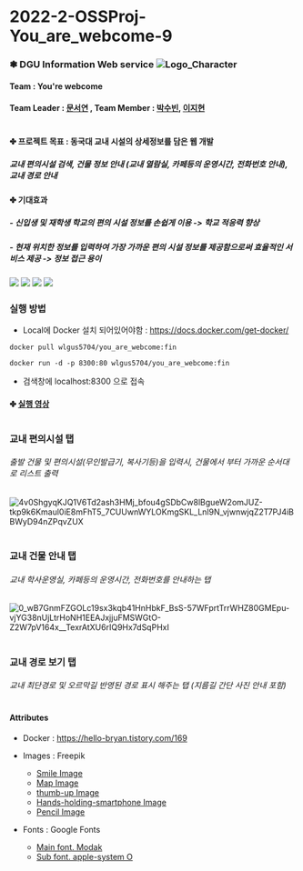 # 2022-2-OSSProj-You_are_webcome-9  

### ❃ DGU Information Web service ![Logo_Character](https://user-images.githubusercontent.com/101785677/206251564-b6e4c2ba-5f3f-4b3a-ad90-07e6e46686a8.png)



#### Team : You're webcome
#### Team Leader : [문서연](https://github.com/seoyeun0106) , Team Member : [박수빈](https://github.com/P-subin), [이지현](https://github.com/wlgus5704)      
#




#### ✤ 프로젝트 목표 : 동국대 교내 시설의 상세정보를 담은 웹 개발
##### 교내 편의시설 검색, 건물 정보 안내 (교내 열람실, 카페등의 운영시간, 전화번호 안내), 교내 경로 안내

#### ✤ 기대효과
##### - 신입생 및 재학생 학교의 편의 시설 정보를 손쉽게 이용 -> 학교 적응력 향상
##### - 현재 위치한 정보를 입력하여 가장 가까운 편의 시설 정보를 제공함으로써 효율적인 서비스 제공 -> 정보 접근 용이



<img src="https://img.shields.io/badge/License : MIT -E8E8E8?style=flat&TypeScript=white"> <img src="https://img.shields.io/badge/React-61DAFB?style=flat&logo=React&logoColor=white"/> <img src="https://img.shields.io/badge/Python-3776AB?style=flat&logo=Python&logoColor=white"/> <img src="https://img.shields.io/badge/Docker-2496ED?style=flat&logo=docker&logoColor=white"/>  


### 실행 방법 
- Local에 Docker 설치 되어있어야함 : https://docs.docker.com/get-docker/ 

```
docker pull wlgus5704/you_are_webcome:fin

docker run -d -p 8300:80 wlgus5704/you_are_webcome:fin
```

- 검색창에 localhost:8300 으로 접속  

#### ✤ [실행 영상]()
  
#  
    
### 교내 편의시설 탭
###### 출발 건물 및 편의시설(무인발급기, 복사기등)을 입력시, 건물에서 부터 가까운 순서대로 리스트 출력 
![4v0ShgyqKJQ1V6Td2ash3HMj_bfou4gSDbCw8lBgueW2omJUZ-tkp9k6Kmaul0iE8mFhT5_7CUUwnWYLOKmgSKL_Lnl9N_vjwnwjqZ2T7PJ4iBBWyD94nZPqvZUX](https://user-images.githubusercontent.com/101785677/206397705-0860bf7c-7cc1-45c2-b1d3-76f55f09c931.png)

#  

### 교내 건물 안내 탭
###### 교내 학사운영실, 카페등의 운영시간, 전화번호를 안내하는 탭
![0_wB7GnmFZGOLc19sx3kqb41HnHbkF_BsS-57WFprtTrrWHZ80GMEpu-vjYG38nUjLtrHoNH1EEAJxjjuFMSWGtO-Z2W7pV164x__TexrAtXU6rIQ9Hx7dSqPHxI](https://user-images.githubusercontent.com/101785677/206397857-b4f54d78-48ca-47c7-a539-523cc55b33e8.png)


#  

### 교내 경로 보기 탭
###### 교내 최단경로 및 오르막길 반영된 경로 표시 해주는 탭 (지름길 간단 사진 안내 포함)

#  


#### Attributes
- Docker : https://hello-bryan.tistory.com/169
- Images : Freepik
  - [Smile Image](https://kr.freepik.com/free-vector/colorful-emoji-set-design_12067944.htm)
  - [Map Image](https://kr.freepik.com/free-psd/3d-rendering-of-gps-travel-icon_25778699.htm#&position=3&from_view=undefined)
  - [thumb-up Image](https://kr.freepik.com/free-psd/3d-rendering-of-thumb-up-hand_23735427.htm)
  - [Hands-holding-smartphone Image](https://kr.freepik.com/free-psd/3d-collection-with-hands-holding-smartphone_13678985.htm#query=3d&position=0&from_view=keyword)
  - [Pencil Image](https://kr.freepik.com/free-psd/3d-rendering-of-ui-icon_20546695.htm#query=3d&position=25&from_view=keyword)
  
- Fonts : Google Fonts
  - [Main font. Modak](https://fonts.google.com/specimen/Modak?query=modak)
  - [Sub font. apple-system O](https://developer.apple.com/fonts/system-fonts/)

